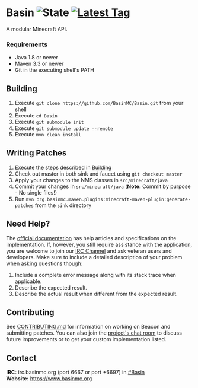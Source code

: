 # Basin ![State](https://img.shields.io/badge/state-prototype-orange.svg) [![Latest Tag](https://img.shields.io/github/release/basinmc/basin.svg)](https://github.com/BasinMC/Basin/releases)

A modular Minecraft API.

### Requirements

* Java 1.8 or newer
* Maven 3.3 or newer
* Git in the executing shell's PATH

## Building

1. Execute `git clone https://github.com/BasinMC/Basin.git` from your shell
1. Execute `cd Basin`
1. Execute `git submodule init`
1. Execute `git submodule update --remote`
1. Execute `mvn clean install`

## Writing Patches

1. Execute the steps described in [Building](#Building)
1. Check out master in both sink and faucet using `git checkout master`
1. Apply your changes to the NMS classes in `src/minecraft/java`
1. Commit your changes in `src/minecraft/java` (**Note:** Commit by purpose - No single files!)
1. Run `mvn org.basinmc.maven.plugins:minecraft-maven-plugin:generate-patches` from the `sink` directory

## Need Help?

The [official documentation][wiki] has help articles and specifications on the implementation. If, however, you still
require assistance with the application, you are welcome to join our [IRC Channel](#contact) and ask veteran users and
developers. Make sure to include a detailed description of your problem when asking questions though:

1. Include a complete error message along with its stack trace when applicable.
2. Describe the expected result.
3. Describe the actual result when different from the expected result.

[wiki]: https://github.com/BasinMC/Basin/wiki

## Contributing

See [CONTRIBUTING.md](CONTRIBUTING.md) for information on working on Beacon and submitting patches. You can also join
the [project's chat room](#contact) to discuss future improvements or to get your custom implementation listed.

## Contact

**IRC:** irc.basinmc.org (port 6667 or port +6697) in [#Basin](irc://irc.basinmc.org/Basin)<br />
**Website:** https://www.basinmc.org
